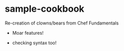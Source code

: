 # sample-cookbook

Re-creation of clowns/bears from Chef Fundamentals
- Moar features!

- checking syntax too!